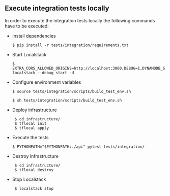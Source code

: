## Execute integration tests locally
In order to execute the integration tests locally the following commands have to be executed:

* Install dependencies

      $ pip install -r tests/integration/requirements.txt
    

* Start Localstack
  
      $ EXTRA_CORS_ALLOWED_ORIGINS=http://localhost:3000,DEBUG=1,DYNAMODB_SHARE_DB=1 localstack --debug start -d

* Configure environment variables

      $ source tests/integration/scripts/build_test_env.sh
      
      $ sh tests/integration/scripts/build_test_env.sh

* Deploy infrastructure

       $ cd infrastructure/
       $ tflocal init
       $ tflocal apply

* Execute the tests   

      $ PYTHONPATH="$PYTHONPATH:./api" pytest tests/integration/

* Destroy infrastructure

       $ cd infrastructure/
       $ tflocal destroy

* Stop Localstack

       $ localstack stop
      
